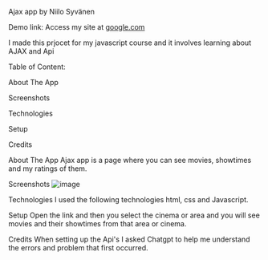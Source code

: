 Ajax app
by Niilo Syvänen

Demo link:
Access my site at [google.com](https://luminous-caramel-7cf029.netlify.app/)

I made this prjocet for my javascript course and it involves learning about AJAX and Api

Table of Content:

About The App

Screenshots

Technologies

Setup

Credits


About The App
Ajax app is a page where you can see movies, showtimes and my ratings of them.

Screenshots
![image](https://github.com/user-attachments/assets/3f7d8fc0-35aa-4f25-bb0b-b9889eecc254)



Technologies
I used the following technologies html, css and Javascript.

Setup
Open the link and then you select the cinema or area and you will see movies and their showtimes from that area or cinema.

Credits
When setting up the Api's I asked Chatgpt to help me understand the errors and problem that first occurred.

